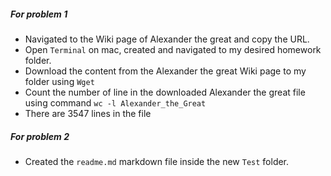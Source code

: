 ##### For problem 1
* Navigated to the Wiki page of Alexander the great and copy the URL.
* Open `Terminal` on mac, created and navigated to my desired homework folder.
* Download the content from the Alexander the great Wiki page to my folder using `Wget`
* Count the number of line in the downloaded Alexander the great file using command `wc -l Alexander_the_Great`
* There are 3547 lines in the file
##### For problem 2
* Created the `readme.md` markdown file inside the new `Test` folder.
